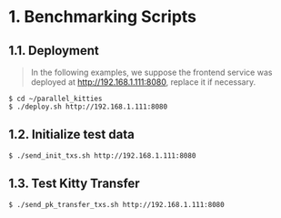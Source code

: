 # 1. Benchmarking Scripts

## 1.1. Deployment

> In the following examples, we suppose the frontend service was deployed at http://192.168.1.111:8080, replace it if necessary.

```shell
$ cd ~/parallel_kitties
$ ./deploy.sh http://192.168.1.111:8080
```

## 1.2. Initialize test data

```shell
$ ./send_init_txs.sh http://192.168.1.111:8080
```

## 1.3. Test Kitty Transfer

```shell
$ ./send_pk_transfer_txs.sh http://192.168.1.111:8080
```